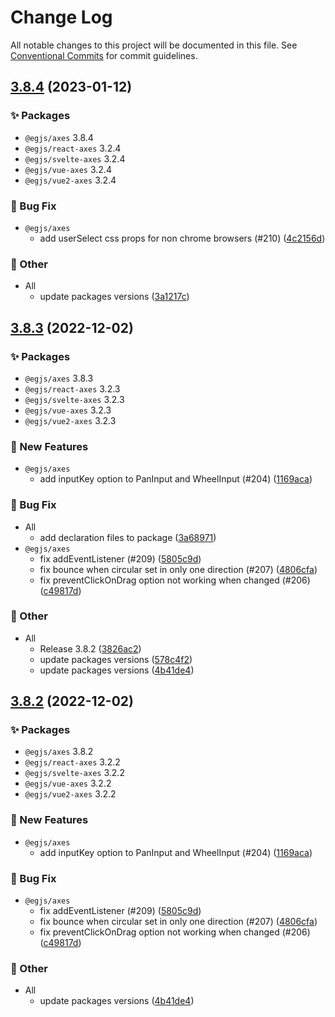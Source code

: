 # Change Log

All notable changes to this project will be documented in this file.
See [Conventional Commits](https://conventionalcommits.org) for commit guidelines.

## [3.8.4](https://github.com/naver/egjs-axes/compare/3.8.3...3.8.4) (2023-01-12)
### :sparkles: Packages
* `@egjs/axes` 3.8.4
* `@egjs/react-axes` 3.2.4
* `@egjs/svelte-axes` 3.2.4
* `@egjs/vue-axes` 3.2.4
* `@egjs/vue2-axes` 3.2.4


### :bug: Bug Fix

* `@egjs/axes`
    * add userSelect css props for non chrome browsers (#210) ([4c2156d](https://github.com/naver/egjs-axes/commit/4c2156d18e5b15a62d3e626868d2c71638e4f717))


### :mega: Other

* All
    * update packages versions ([3a1217c](https://github.com/naver/egjs-axes/commit/3a1217c5fa49b382e1da3d9cca3542a0c1d7e28c))



## [3.8.3](https://github.com/naver/egjs-axes/compare/3.8.1...3.8.3) (2022-12-02)
### :sparkles: Packages
* `@egjs/axes` 3.8.3
* `@egjs/react-axes` 3.2.3
* `@egjs/svelte-axes` 3.2.3
* `@egjs/vue-axes` 3.2.3
* `@egjs/vue2-axes` 3.2.3


### :rocket: New Features

* `@egjs/axes`
    * add inputKey option to PanInput and WheelInput (#204) ([1169aca](https://github.com/naver/egjs-axes/commit/1169acac0259f083525da5969a8fad8db9cf04ae))


### :bug: Bug Fix

* All
    * add declaration files to package ([3a68971](https://github.com/naver/egjs-axes/commit/3a6897103594eade43d00f242fc0909bd0148a27))
* `@egjs/axes`
    * fix addEventListener (#209) ([5805c9d](https://github.com/naver/egjs-axes/commit/5805c9da599b2b8b9a6a5c243ea8eaf5743832cd))
    * fix bounce when circular set in only one direction (#207) ([4806cfa](https://github.com/naver/egjs-axes/commit/4806cfa674b2291e5d60e611287ffd58813e23d0))
    * fix preventClickOnDrag option not working when changed (#206) ([c49817d](https://github.com/naver/egjs-axes/commit/c49817d90d9a2677c13f49a901614896a281ca15))


### :mega: Other

* All
    * Release 3.8.2 ([3826ac2](https://github.com/naver/egjs-axes/commit/3826ac2e287a6edf4b4a1d136782114eb2a78bfd))
    * update packages versions ([578c4f2](https://github.com/naver/egjs-axes/commit/578c4f205ba40c2c84883d5144fddb9b1c2dff99))
    * update packages versions ([4b41de4](https://github.com/naver/egjs-axes/commit/4b41de44af6d5b7a6d7b856ad47864c43222da11))



## [3.8.2](https://github.com/naver/egjs-axes/compare/3.8.1...3.8.2) (2022-12-02)
### :sparkles: Packages
* `@egjs/axes` 3.8.2
* `@egjs/react-axes` 3.2.2
* `@egjs/svelte-axes` 3.2.2
* `@egjs/vue-axes` 3.2.2
* `@egjs/vue2-axes` 3.2.2


### :rocket: New Features

* `@egjs/axes`
    * add inputKey option to PanInput and WheelInput (#204) ([1169aca](https://github.com/naver/egjs-axes/commit/1169acac0259f083525da5969a8fad8db9cf04ae))


### :bug: Bug Fix

* `@egjs/axes`
    * fix addEventListener (#209) ([5805c9d](https://github.com/naver/egjs-axes/commit/5805c9da599b2b8b9a6a5c243ea8eaf5743832cd))
    * fix bounce when circular set in only one direction (#207) ([4806cfa](https://github.com/naver/egjs-axes/commit/4806cfa674b2291e5d60e611287ffd58813e23d0))
    * fix preventClickOnDrag option not working when changed (#206) ([c49817d](https://github.com/naver/egjs-axes/commit/c49817d90d9a2677c13f49a901614896a281ca15))


### :mega: Other

* All
    * update packages versions ([4b41de4](https://github.com/naver/egjs-axes/commit/4b41de44af6d5b7a6d7b856ad47864c43222da11))
